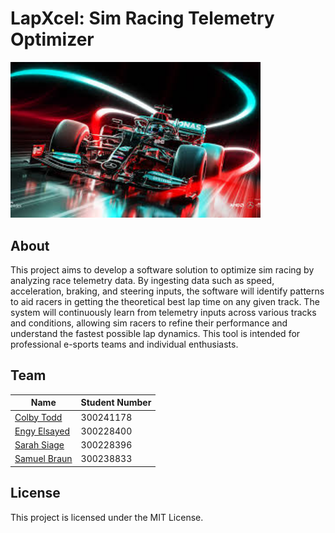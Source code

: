 # LapXcel: Sim Racing Telemetry Optimizer

<img src="./logo.png" alt="Project Logo" width="400">

## About
This project aims to develop a software solution to optimize sim racing by analyzing race telemetry data. By ingesting data such as speed, acceleration, braking, and steering inputs, the software will identify patterns to aid racers in getting the theoretical best lap time on any given track. The system will continuously learn from telemetry inputs across various tracks and conditions, allowing sim racers to refine their performance and understand the fastest possible lap dynamics. This tool is intended for professional e-sports teams and individual enthusiasts.

## Team
| Name   | Student Number   |
|------------|------------|
| [Colby Todd](https://www.linkedin.com/in/colbytodd/) | 300241178|
| [Engy Elsayed](https://www.linkedin.com/in/engy-els) | 300228400|
| [Sarah Siage](https://www.linkedin.com/in/sarah-siage-167144224)| 300228396|
| [Samuel Braun](https://www.linkedin.com/in/samuel-braun-5a1435221/)| 300238833|

## License
This project is licensed under the MIT License.
